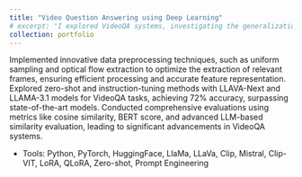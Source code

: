 ```yaml
---
title: "Video Question Answering using Deep Learning"
# excerpt: "I explored VideoQA systems, investigating the generalization capabilities of LLaVA model using zero-shot instruction tuning. Additionally, used Llama 3 & 3.1 as performance metric to compare the similarity between generated and original sentences."
collection: portfolio
---
```

Implemented innovative data preprocessing techniques, such as uniform sampling and optical flow extraction to optimize the extraction of relevant frames, ensuring efficient processing and accurate feature representation. Explored zero-shot and instruction-tuning methods with LLAVA-Next and LLAMA-3.1 models for VideoQA tasks, achieving 72\% accuracy, surpassing state-of-the-art models. Conducted comprehensive evaluations using metrics like cosine similarity, BERT score, and advanced LLM-based similarity evaluation, leading to significant advancements in VideoQA systems.
- Tools: Python, PyTorch, HuggingFace, LlaMa, LLaVa, Clip, Mistral, Clip-VIT, LoRA, QLoRA, Zero-shot, Prompt Engineering

